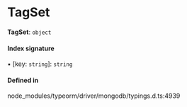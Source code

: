 # TagSet

 **TagSet**: `object`

#### Index signature

▪ [key: `string`]: `string`

#### Defined in

node_modules/typeorm/driver/mongodb/typings.d.ts:4939
